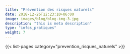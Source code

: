 ```yaml
---
title: "Prévention des risques naturels"
date: 2018-12-26T12:23:10+06:00
image: images/blog/blog-img-3.jpg
description: "this is meta description"
type: "infos_pratiques"
weight: 7
---
```


{{< list-pages category="prevention_risques_naturels" >}}